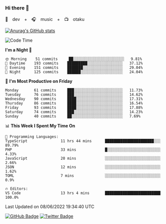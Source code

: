 ### Hi there 👋

🚀　dev　+　🎧　music　+　📺　otaku


[![Anurag's GitHub stats](https://github-readme-stats.vercel.app/api?username=koheitasaka&count_private=true&show_icons=true&theme=monokai)](https://github.com/koheitasaka/github-readme-stats)

<!--START_SECTION:waka-->
![Code Time](http://img.shields.io/badge/Code%20Time-0%20secs-blue)

**I'm a Night 🦉** 

```text
🌞 Morning    51 commits     ██░░░░░░░░░░░░░░░░░░░░░░░   9.81% 
🌆 Daytime    193 commits    █████████░░░░░░░░░░░░░░░░   37.12% 
🌃 Evening    151 commits    ███████░░░░░░░░░░░░░░░░░░   29.04% 
🌙 Night      125 commits    ██████░░░░░░░░░░░░░░░░░░░   24.04%

```
📅 **I'm Most Productive on Friday** 

```text
Monday       61 commits     ███░░░░░░░░░░░░░░░░░░░░░░   11.73% 
Tuesday      76 commits     ███░░░░░░░░░░░░░░░░░░░░░░   14.62% 
Wednesday    90 commits     ████░░░░░░░░░░░░░░░░░░░░░   17.31% 
Thursday     86 commits     ████░░░░░░░░░░░░░░░░░░░░░   16.54% 
Friday       93 commits     ████░░░░░░░░░░░░░░░░░░░░░   17.88% 
Saturday     74 commits     ███░░░░░░░░░░░░░░░░░░░░░░   14.23% 
Sunday       40 commits     ██░░░░░░░░░░░░░░░░░░░░░░░   7.69%

```


📊 **This Week I Spent My Time On** 

```text
💬 Programming Languages: 
TypeScript               11 hrs 44 mins      ██████████████████████░░░   89.79% 
PHP                      33 mins             █░░░░░░░░░░░░░░░░░░░░░░░░   4.33% 
JavaScript               20 mins             ░░░░░░░░░░░░░░░░░░░░░░░░░   2.66% 
JSON                     12 mins             ░░░░░░░░░░░░░░░░░░░░░░░░░   1.62% 
TOML                     7 mins              ░░░░░░░░░░░░░░░░░░░░░░░░░   0.9%

🔥 Editors: 
VS Code                  13 hrs 4 mins       █████████████████████████   100.0%

```


 Last Updated on 08/06/2022 19:34:40 UTC
<!--END_SECTION:waka-->

[![GitHub Badge](https://img.shields.io/badge/GitHub-100000?style=for-the-badge&logo=github&logoColor=white)](https://github.com/koheitasaka)
[![Twitter Badge](https://img.shields.io/badge/Twitter-1DA1F2?style=for-the-badge&logo=twitter&logoColor=white)](https://twitter.com/sleep_asleep_)
